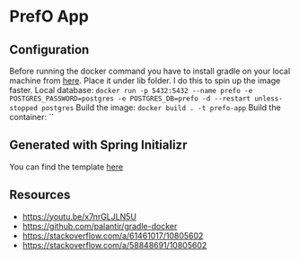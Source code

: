 # PrefO App

## Configuration

Before running the docker command you have to install gradle on your local machine from [here](https://services.gradle.org/distributions/gradle-8.0.2-all.zip).
Place it under lib folder. I do this to spin up the image faster.
Local database: `docker run -p 5432:5432 --name prefo -e POSTGRES_PASSWORD=postgres -e POSTGRES_DB=prefo -d --restart unless-stopped postgres`
Build the image: `docker build . -t prefo-app`
Build the container: ``

## Generated with Spring Initializr

You can find the template [here](https://start.spring.io/#!type=gradle-project&language=java&platformVersion=3.0.5&packaging=jar&jvmVersion=17&groupId=com.valentinstamate&artifactId=prefo-app&name=prefo-app&description=PrefO%20main%20rest%20API%20service&packageName=com.valentinstamate.prefo-app&dependencies=web,postgresql,data-jpa,security,lombok)

## Resources
* https://youtu.be/x7nrGLJLN5U
* https://github.com/palantir/gradle-docker
* https://stackoverflow.com/a/61461017/10805602
* https://stackoverflow.com/a/58848691/10805602
